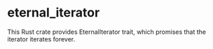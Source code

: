 # eternal_iterator

This Rust crate provides EternalIterator trait, which promises that the iterator
iterates forever.

